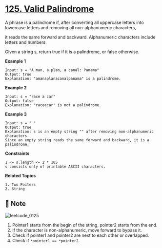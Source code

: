 # [125. Valid Palindrome](https://leetcode.com/problems/valid-palindrome/)

A phrase is a palindrome if, after converting all uppercase letters into lowercase letters and removing all non-alphanumeric characters,

it reads the same forward and backward. Alphanumeric characters include letters and numbers.

Given a string s, return true if it is a palindrome, or false otherwise.

**Example 1**

```text
Input: s = "A man, a plan, a canal: Panama"
Output: true
Explanation: "amanaplanacanalpanama" is a palindrome.
```

**Example 2**

```text
Input: s = "race a car"
Output: false
Explanation: "raceacar" is not a palindrome.
```

**Example 3**

```text
Input: s = " "
Output: true
Explanation: s is an empty string "" after removing non-alphanumeric characters.
Since an empty string reads the same forward and backward, it is a palindrome.
```

**Constraints**

```text
1 <= s.length <= 2 * 105
s consists only of printable ASCII characters.
```

**Related Topics**

```text
1. Two Poiters
2. String
```

## :memo: Note

![leetcode_0125](https://user-images.githubusercontent.com/86006022/143612387-57e1edfc-8f89-4ea1-a274-ca61131e15cc.gif)

1. Pointer1 starts from the begin of the string, pointer2 starts from the end.
2. If the character is non-alphanumeric, move forward to bypass it.
3. Check if pointer1 and pointer2 are next to each other or overlapped.
4. Check if `*pointer1 == *pointer2`.
